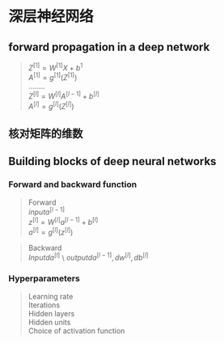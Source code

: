 # 深层神经网络

## forward propagation in a deep network 
>$Z^{[1]}=W^{[1]}X+b^{{1}}$ \
$A^{[1]}=g^{[1]}(Z^{[1]})$ \
........ \
$Z^{[l]}=W^{[l]}A^{[l-1]}+b^{[l]}$ \
$A^{[l]}=g^{[l]}(Z^{[l]})$ 

## 核对矩阵的维数
## Building blocks of deep neural networks 
### Forward and backward function 
> Forward \
$input a^{[l-1]}$ \
$z^{[l]}=W^{[l]}a^{[l-1]}+b^{[l]}$ \
$a^{[l]}=g^{[l]}(z^{[l]})$  

> Backward \
$Input da^{[l]}$ \ 
$output da^{[l-1]},dw^{[l]},db^{[l]}$  

### Hyperparameters 
> Learning rate  
> Iterations  
> Hidden layers  
> Hidden units  
> Choice of activation function     
> 